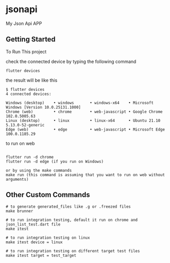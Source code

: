 # jsonapi

My Json Api APP

## Getting Started

To Run This project

check the connected device
by typing the following command
```
flutter devices
```

the result will be like this
```
$ flutter devices
4 connected devices:

Windows (desktop)    • windows       • windows-x64    • Microsoft Windows [Version 10.0.25131.1000]
Chrome (web)         • chrome        • web-javascript • Google Chrome 102.0.5005.63
Linux (desktop)      • linux         • linux-x64      • Ubuntu 21.10 5.13.0-52-generic
Edge (web)           • edge          • web-javascript • Microsoft Edge 100.0.1185.29
```

to run on web
```

flutter run -d chrome
flutter run -d edge (if you run on Windows)

or by using the make commands
make run (this command is assuming that you want to run on web without arguments)
```

## Other Custom Commands

```
# to generate generated_files like .g or .freezed files
make brunner

# to run integration testing, default it run on chrome and json_list_test.dart file
make itest

# to run integration testing on linux
make itest device = linux

# to run integration testing on different target test files
make itest target = test_target
```
